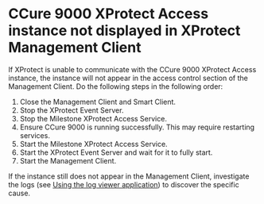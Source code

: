 # CCure 9000 XProtect Access instance not displayed in XProtect Management Client

If XProtect is unable to communicate with the CCure 9000 XProtect Access instance, the instance will not appear in the access control section of the Management Client.  Do the following steps in the following order:

1. Close the Management Client and Smart Client.
2. Stop the XProtect Event Server.
3. Stop the Milestone XProtect Access Service.
4. Ensure CCure 9000 is running successfully. This may require restarting services.
5. Start the Milestone XProtect Access Service.
6. Start the XProtect Event Server and wait for it to fully start.
7. Start the Management Client.

If the instance still does not appear in the Management Client, investigate the logs (see [Using the log viewer application](../TC/Tray.md#using-the-log-viewer-application)) to discover the specific cause.
